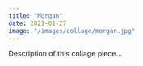 ```yaml
---
title: "Morgan"
date: 2021-01-27
image: "/images/collage/morgan.jpg"
---
```


Description of this collage piece...